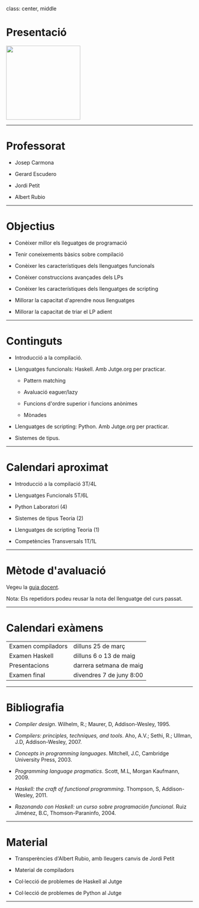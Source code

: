 
class: center, middle

# Presentació

<img src='img/hello-world.png' height='200em'>


---

# Professorat


- Josep Carmona

- Gerard Escudero

- Jordi Petit

- Albert Rubio



---

# Objectius



- Conèixer millor els lleguatges de programació

- Tenir coneixements bàsics sobre compilació

- Conèixer les característiques dels llenguatges funcionals

- Conèixer construccions avançades dels LPs

- Conèixer les característiques dels llenguatges de scripting

- Millorar la capacitat d'aprendre nous llenguatges

- Millorar la capacitat de triar el LP adient


---

# Continguts


- Introducció a la compilació.

- Llenguatges funcionals: Haskell. Amb Jutge.org per practicar.

  - Pattern matching

  - Avaluació eaguer/lazy

  - Funcions d'ordre superior i funcions anònimes

  - Mònades

- Llenguatges de scripting: Python. Amb Jutge.org per practicar.

- Sistemes de tipus.


---

# Calendari aproximat


- Introducció a la compilació 3T/4L

- Llenguatges Funcionals 5T/6L

- Python Laboratori (4)

- Sistemes de tipus Teoria (2)

- Llenguatges de scripting Teoria (1)

- Competències Transversals 1T/1L


---

# Mètode d'avaluació

Vegeu la [guia docent](https://www.fib.upc.edu/ca/estudis/graus/grau-en-enginyeria-informatica/pla-destudis/assignatures/LP).

Nota: Els repetidors podeu reusar la nota del llenguatge del curs passat.


---

# Calendari exàmens

|   |   |
|---|---|
| Examen compiladors | dilluns 25 de març |
| Examen Haskell | dilluns 6 o 13 de maig |
| Presentacions | darrera setmana de maig |
| Examen final | divendres 7 de juny 8:00 |

---

# Bibliografia

- *Compiler design*. Wilhelm, R.; Maurer, D, Addison-Wesley, 1995.

- *Compilers: principles, techniques, and tools*. Aho, A.V.; Sethi, R.; Ullman, J.D, Addison-Wesley, 2007.

- *Concepts in programming languages*. Mitchell, J.C, Cambridge University Press, 2003.

- *Programming language pragmatics*. Scott, M.L, Morgan Kaufmann, 2009.

- *Haskell: the craft of functional programming*. Thompson, S, Addison-Wesley, 2011.

- *Razonando con Haskell: un curso sobre programación funcional*. Ruiz Jiménez, B.C, Thomson-Paraninfo, 2004.


---

# Material

- Transperències d'Albert Rubio, amb lleugers canvis de Jordi Petit

- Material de compiladors

- Col·lecció de problemes de Haskell al Jutge

- Col·lecció de problemes de Python al Jutge

---
